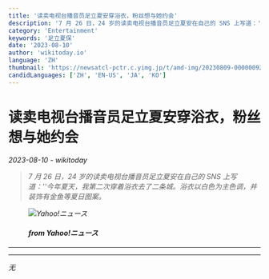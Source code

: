 ```yaml
---
title: '读卖电视台播音员足立夏安穿浴衣，粉丝想与她约会'
description: '7 月 26 日，24 岁的读卖电视台播音员足立夏安在自己的 SNS 上写道：''今年夏天，我第二次穿着浴衣去了二条城。浴衣以白色为主色调，并装饰有金鱼等夏日图案。'
category: 'Entertainment'
keywords: '足立夏保'
date: '2023-08-10'
author: 'wikitoday.io'
language: 'ZH'
thumbnail: 'https://newsatcl-pctr.c.yimg.jp/t/amd-img/20230809-00000092-dal-000-9-view.jpg?exp=10800'
candidLanguages: ['ZH', 'EN-US', 'JA', 'KO']
---
```


# 读卖电视台播音员足立夏安穿浴衣，粉丝想与她约会

<p class="datetime"><em>2023-08-10 - wikitoday<em></p>

<blockquote class="quote-container dark">
  <p class="quote-text dark">
    7 月 26 日，24 岁的读卖电视台播音员足立夏安在自己的 SNS 上写道：&#39;&#39;今年夏天，我第二次穿着浴衣去了二条城。浴衣以白色为主色调，并装饰有金鱼等夏日图案。
  </p>
</blockquote>


<figure class=image-container>
    <img src="https://newsatcl-pctr.c.yimg.jp/t/amd-img/20230809-00000092-dal-000-9-view.jpg?exp=10800" alt="Yahoo!ニュース" />
    <figcaption>
        <h4> from Yahoo!ニュース</h4>
    </figcaption>
</figure>


<hr class="article-hr" />


<div class="faq">

</div>


<hr class="article-hr" />

<div class="article-body">
无
</div>



<div class="article-body">

</div>